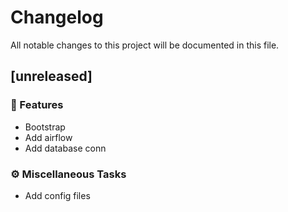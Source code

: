 # Changelog

All notable changes to this project will be documented in this file.

## [unreleased]

### 🚀 Features

- Bootstrap
- Add airflow
- Add database conn

### ⚙️ Miscellaneous Tasks

- Add config files

<!-- generated by git-cliff -->
